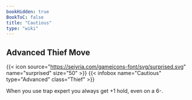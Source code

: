 ```yaml
---
bookHidden: true
BookToC: false
title: "Cautious"
type: "wiki"
---
```

## Advanced Thief Move
{{< icon source="https://seiyria.com/gameicons-font/svg/surprised.svg" name="surprised" size="50" >}}
{{< infobox name="Cautious" type="Advanced" class="Thief" >}}

When you use trap expert you always get +1 hold, even on a 6-.